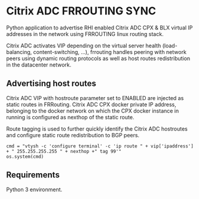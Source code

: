# Citrix ADC FRROUTING SYNC
Python application to advertise RHI enabled Citrix ADC CPX & BLX virtual IP addresses in the network using FRROUTING linux routing stack.

Citrix ADC activates VIP depending on the virtual server health (load-balancing, content-switching, ...), frrouting handles peering with network peers using dynamic routing protocols as well as host routes redistribution in the datacenter network.

## Advertising host routes
Citrix ADC VIP with hostroute parameter set to ENABLED are injected as static routes in FRRouting. Citrix ADC CPX docker private IP address, belonging to the docker network on which the CPX docker instance in running is configured as nexthop of the static route.

Route tagging is used to further quickly identify the Citrix ADC hostroutes and configure static route redistribution to BGP peers.

```
cmd = "vtysh -c 'configure terminal' -c 'ip route " + vip['ipaddress'] + " 255.255.255.255 " + nexthop +" tag 99'"
os.system(cmd)
```


## Requirements 
Python 3 environment.
